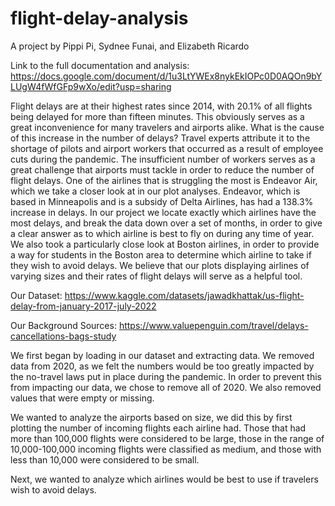 # flight-delay-analysis
A project by Pippi Pi, Sydnee Funai, and Elizabeth Ricardo

Link to the full documentation and analysis: https://docs.google.com/document/d/1u3LtYWEx8nykEkIOPc0D0AQOn9bYLUgW4fWfGFp9wXo/edit?usp=sharing



Flight delays are at their highest rates since 2014, with 20.1% of all flights being delayed for more than fifteen minutes. This obviously serves as a great inconvenience for many travelers and airports alike. What is the cause of this increase in the number of delays? Travel experts attribute it to the shortage of pilots and airport workers that occurred as a result of employee cuts during the pandemic. The insufficient number of workers serves as a great challenge that airports must tackle in order to reduce the number of flight delays. One of the airlines that is struggling the most is Endeavor Air, which we take a closer look at in our plot analyses. Endeavor, which is based in Minneapolis and is a subsidy of Delta Airlines, has had a 138.3% increase in delays. In our project we locate exactly which airlines have the most delays, and break the data down over a set of months, in order to give a clear answer as to which airline is best to fly on during any time of year. We also took a particularly close look at Boston airlines, in order to provide a way for students in the Boston area to determine which airline to take if they wish to avoid delays. We believe that our plots displaying airlines of varying sizes and their rates of flight delays will serve as a helpful tool.

Our Dataset: https://www.kaggle.com/datasets/jawadkhattak/us-flight-delay-from-january-2017-july-2022

Our Background Sources: https://www.valuepenguin.com/travel/delays-cancellations-bags-study


We first began by loading in our dataset and extracting data. We removed data from 2020, as we felt the numbers would be too greatly impacted by the no-travel laws put in place during the pandemic. In order to prevent this from impacting our data, we chose to remove all of 2020. We also removed values that were empty or missing. 

We wanted to analyze the airports based on size, we did this by first plotting the number of incoming flights each airline had. Those that had more than 100,000 flights were considered to be large, those in the range of 10,000-100,000 incoming flights were classified as medium, and those with less than 10,000 were considered to be small. 

Next, we wanted to analyze which airlines would be best to use if travelers wish to avoid delays. 

